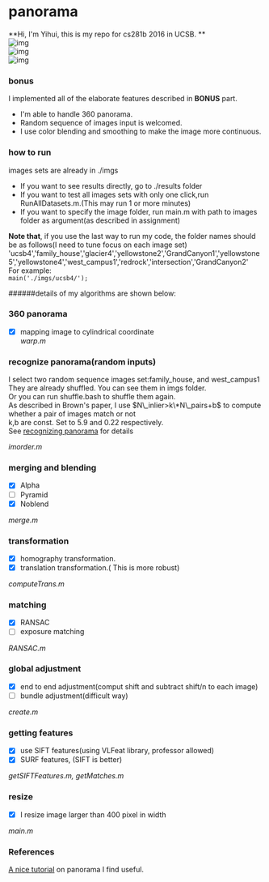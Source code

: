 # panorama  
**Hi, I'm Yihui, this is my repo for cs281b 2016 in UCSB. **  
![img](https://github.com/yihui-he/panorama/blob/master/results/intersection.jpg)  
![img](https://github.com/yihui-he/panorama/blob/master/results/GrandCanyon2.jpg)  
![img](https://github.com/yihui-he/panorama/blob/master/results/redrock.jpg)  
### bonus  
I implemented all of the elaborate features described in **BONUS** part.  
- I'm able to handle 360 panorama.
- Random sequence of images input is welcomed.
- I use color blending and smoothing to make the image more continuous.  

### how to run  
images sets are already in ./imgs  
- If you want to see results directly, go to ./results folder
- If you want to test all images sets with only one click,run RunAllDatasets.m.(This may run 1 or more minutes)  
- If you want to specify the image folder, run main.m with path to images folder as argument(as described in assignment)  

**Note that**, if you use the last way to run my code, the folder names should be as follows(I need to tune focus on each image set)  
'ucsb4','family_house','glacier4','yellowstone2','GrandCanyon1','yellowstone5','yellowstone4','west_campus1','redrock','intersection','GrandCanyon2'  
For example:  
`main('./imgs/ucsb4/');`

######details of my algorithms are shown below:  

### 360 panorama
- [x] mapping image to cylindrical coordinate  
*warp.m*  

### recognize panorama(random inputs)
I select two random sequence images set:family\_house, and west\_campus1  
They are already shuffled. You can see them in imgs folder.  
Or you can run shuffle.bash to shuffle them again.  
As described in Brown's paper, I use $N\_inlier>k\*N\_pairs+b$ to compute whether a pair of images match or not  
k,b are const. Set to 5.9 and 0.22 respectively.  
See [recognizing panorama](https://github.com/yihui-he/panorama/blob/master/resource/recognizing_panorama.pdf) for details  

*imorder.m*  

### merging and blending  
- [x] Alpha  
- [ ] Pyramid  
- [x] Noblend

*merge.m*  

### transformation
- [x] homography transformation.
- [x] translation transformation.( This is more robust)

*computeTrans.m*  

### matching
- [x] RANSAC
- [ ] exposure matching  

*RANSAC.m*  

### global adjustment
- [x] end to end adjustment(comput shift and subtract shift/n to each image)  
- [ ] bundle adjustment(difficult way)  

*create.m*  

### getting features
- [x] use SIFT features(using VLFeat library, professor allowed)  
- [x] SURF features, (SIFT is better)  

*getSIFTFeatures.m, getMatches.m*  
  
### resize  
- [x] I resize image larger than 400 pixel in width  
  
*main.m*  
  
### References  
[A nice tutorial](https://github.com/yihui-he/panorama/blob/master/resource/stitching%20tutorial.pdf) on panorama I find useful.  

